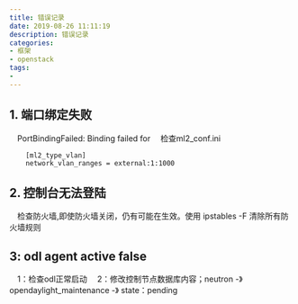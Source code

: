 ```yaml
---
title: 错误记录 
date: 2019-08-26 11:11:19
description: 错误记录
categories:
- 框架
- openstack
tags: 
- 
---
```


## 1. 端口绑定失败
&emsp;PortBindingFailed: Binding failed for
&emsp;检查ml2_conf.ini
```
    [ml2_type_vlan]
    network_vlan_ranges = external:1:1000
```

## 2. 控制台无法登陆
&emsp;检查防火墙,即使防火墙关闭，仍有可能在生效。使用 ipstables -F 清除所有防火墙规则

## 3: odl agent active false 
&emsp;1：检查odl正常启动
&emsp;2：修改控制节点数据库内容；neutron -》 opendaylight_maintenance -》 state：pending


